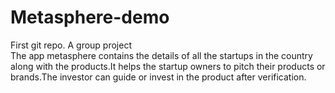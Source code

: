 # Metasphere-demo
First git repo. A group project<br>
The app metasphere contains the details of all the startups in the country along with the products.It helps the startup owners to pitch their products or brands.The investor can guide or invest in the product after verification.
